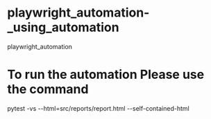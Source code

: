 # playwright_automation-_using_automation
playwright_automation


# To run the automation Please use the command
pytest -vs --html=src/reports/report.html --self-contained-html